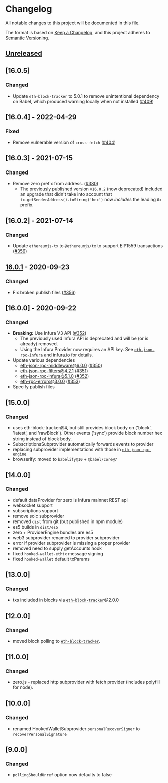 # Changelog

All notable changes to this project will be documented in this file.

The format is based on [Keep a Changelog](https://keepachangelog.com/en/1.0.0/), and this project adheres to [Semantic Versioning](https://semver.org/spec/v2.0.0.html).

## [Unreleased]

## [16.0.5]

### Changed

- Update `eth-block-tracker` to 5.0.1 to remove unintentional dependency on Babel, which produced warning locally when not installed ([#409](https://github.com/MetaMask/web3-provider-engine/pull/409))

## [16.0.4] - 2022-04-29

### Fixed

- Remove vulnerable version of `cross-fetch` ([#404](https://github.com/MetaMask/web3-provider-engine/pull/404))

## [16.0.3] - 2021-07-15

### Changed

- Remove zero prefix from address. ([#380](https://github.com/MetaMask/web3-provider-engine/pull/380))
  - The previously published version `v16.0.2` (now deprecated) included an upgrade that didn't take into account that `tx.getSenderAddress().toString('hex')` now _includes_ the leading `0x` prefix.

## [16.0.2] - 2021-07-14

### Changed

- Update `ethereumjs-tx` to `@ethereumjs/tx` to support EIP1559 transactions ([#356](https://github.com/MetaMask/web3-provider-engine/pull/377))

## [16.0.1] - 2020-09-23

### Changed

- Fix broken publish files ([#356](https://github.com/MetaMask/web3-provider-engine/pull/356))

## [16.0.0] - 2020-09-22

### Changed

- **Breaking:** Use Infura V3 API ([#352](https://github.com/MetaMask/web3-provider-engine/pull/352))
  - The previously used Infura API is deprecated and will be (or is already) removed.
  - Using the Infura Provider now requires an API key.
  See [`eth-json-rpc-infura`](https://npmjs.com/package/eth-json-rpc-infura) and [infura.io](https://infura.io) for details.
- Update various dependencies
  - eth-json-rpc-middleware@6.0.0 ([#350](https://github.com/MetaMask/web3-provider-engine/pull/350))
  - eth-json-rpc-filters@4.2.1 ([#351](https://github.com/MetaMask/web3-provider-engine/pull/351))
  - eth-json-rpc-infura@5.1.0 ([#352](https://github.com/MetaMask/web3-provider-engine/pull/352))
  - eth-rpc-errors@3.0.0 ([#353](https://github.com/MetaMask/web3-provider-engine/pull/353))
- Specify publish files

## [15.0.0]

### Changed

- uses eth-block-tracker@4, but still provides block body on ('block', 'latest', and 'rawBlock'). Other events ('sync') provide block number hex string instead of block body.
- SubscriptionsSubprovider automatically forwards events to provider
- replacing subprovider implementations with those in [`eth-json-rpc-engine`](https://github.com/MetaMask/eth-json-rpc-middleware)
- browserify: moved to `babelify@10` + `@babel/core@7`

## [14.0.0]

### Changed

- default dataProvider for zero is Infura mainnet REST api
- websocket support
- subscriptions support
- remove solc subprovider
- removed `dist` from git (but published in npm module)
- es5 builds in `dist/es5`
- zero + ProviderEngine bundles are es5
- web3 subprovider renamed to provider subprovider
- error if provider subprovider is missing a proper provider
- removed need to supply getAccounts hook
- fixed `hooked-wallet-ethtx` message signing
- fixed `hooked-wallet` default txParams

## [13.0.0]

### Changed

- txs included in blocks via [`eth-block-tracker`](https://github.com/kumavis/eth-block-tracker)@2.0.0

## [12.0.0]

### Changed

- moved block polling to [`eth-block-tracker`](https://github.com/kumavis/eth-block-tracker).

## [11.0.0]

### Changed

- zero.js - replaced http subprovider with fetch provider (includes polyfill for node).

## [10.0.0]

### Changed

- renamed HookedWalletSubprovider `personalRecoverSigner` to `recoverPersonalSignature`

## [9.0.0]

### Changed

- `pollingShouldUnref` option now defaults to false

[Unreleased]:https://github.com/MetaMask/web3-provider-engine/compare/v16.0.1...HEAD
[16.0.1]:https://github.com/MetaMask/web3-provider-engine/compare/v16.0.0...v16.0.1
